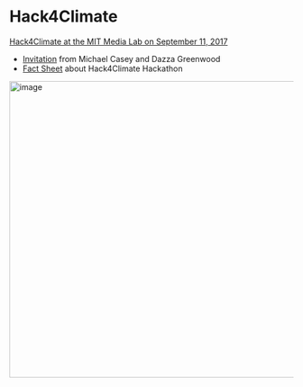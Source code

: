 # Hack4Climate
[Hack4Climate at the MIT Media Lab on September 11, 2017](https://mitmedialab.github.io/Hack4Climate)

* [Invitation](https://github.com/mitmedialab/Hack4Climate/raw/master/HACK4CLIMATE-INVITE-DAZZA.pdf) from Michael Casey and Dazza Greenwood
* [Fact Sheet](https://github.com/mitmedialab/Hack4Climate/raw/master/H4C_Factsheet_072017_v06.pdf) about Hack4Climate Hackathon

<img width="527" alt="image" src="https://user-images.githubusercontent.com/2357755/29792817-b86686c6-8c0f-11e7-82ef-e292d6912e58.png">
